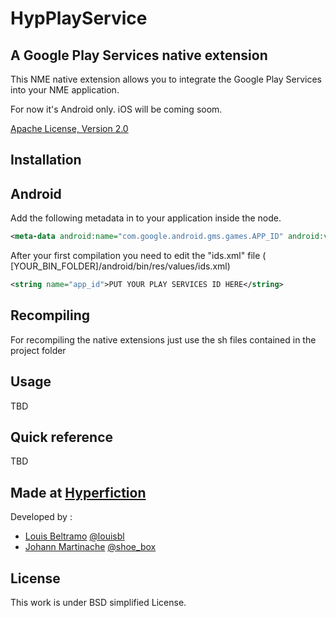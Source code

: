 HypPlayService
=============================
A Google Play Services native extension
-----------------------------

This NME native extension allows you to integrate the Google Play Services into your NME application.

For now it's Android only.
iOS will be coming soom.

[Apache License, Version 2.0](http://www.apache.org/licenses/LICENSE-2.0.html)

Installation
------------

Android
-------
Add the following metadata in to your application inside the <application/> node.

```xml
<meta-data android:name="com.google.android.gms.games.APP_ID" android:value="@string/app_id" />
````

After your first compilation you need to edit the "ids.xml" file ( [YOUR_BIN_FOLDER]/android/bin/res/values/ids.xml)

```xml
<string name="app_id">PUT YOUR PLAY SERVICES ID HERE</string>
````
Recompiling
-----------
For recompiling the native extensions just use the sh files contained in the project folder

Usage
-----
TBD

Quick reference
---------------
TBD

Made at [Hyperfiction](http://hyperfiction.fr)
--------------------
Developed by :
- [Louis Beltramo](https://github.com/louisbl) [@louisbl](https://twitter.com/louisbl)
- [Johann Martinache](https://github.com/shoebox) [@shoe_box](https://twitter.com/shoe_box)

License
-------
This work is under BSD simplified License.
